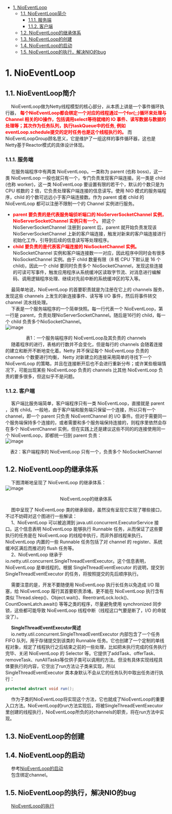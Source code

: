 
<!-- TOC -->

- [1. NioEventLoop](#1-nioeventloop)
    - [1.1. NioEventLoop简介](#11-nioeventloop简介)
        - [1.1.1. 服务端](#111-服务端)
        - [1.1.2. 客户端](#112-客户端)
    - [1.2. NioEventLoop的继承体系](#12-nioeventloop的继承体系)
    - [1.3. NioEventLoop的创建](#13-nioeventloop的创建)
    - [1.4. NioEventLoop的启动](#14-nioeventloop的启动)
    - [1.5. NioEventLoop的执行，解决NIO的bug](#15-nioeventloop的执行解决nio的bug)

<!-- /TOC -->

# 1. NioEventLoop
<!-- 
![image](https://gitee.com/wt1814/pic-host/raw/master/images/microService/netty/netty-102.png)  

NioEventLoop
https://www.jianshu.com/p/5c6466510d3b

netty是怎么解决Nio中臭名昭著的bug（Netty源码分析之NioEventLoop）
https://www.jianshu.com/p/9acf36f7e025


https://www.jianshu.com/p/23820270e30a
-->
## 1.1. NioEventLoop简介  
&emsp; NioEventLoop做为Netty线程模型的核心部分，从本质上讲是一个事件循环执行器， **<font color = "red">每个NioEventLoop都会绑定一个对应的线程通过一个for(;;)循环来处理与 Channel 相关的IO操作，包括调用select等待就绪的 IO 事件、读写数据与数据的处理等；其次作为任务队列，执行taskQueue中的任务, 例如eventLoop.schedule提交的定时任务也是这个线程执行的。</font>** 而NioEventLoopGroup顾名思义，它是维护了一组这样的事件循环器，这也是Netty基于Reactor模式的具体设计体现。  

### 1.1.1. 服务端
&emsp; 在服务端程序中有两类 NioEventLoop。一类称为 parent (也称 boss)，这一类 NioEventLoop 一般也就只有一个，专门负责发现客户端连接。另一类是 child (也称 worker)，这一类 NioEventLoop 要设置有限的若干个，默认的个数只是为 CPU 核数的 2 倍，它负责处理客户端连接的信息读写。使用 NIO 模式的服务端程序，child 的个数可远远小于客户端连接数。作为 parent 或者 child 的 NioEventLoop 都可以注册不限制一个的 Channel 实例进行服务。  

* **<font color = "red">parent 要负责的是代表服务端侦听端口的 NioServerSocketChannel 实例，NioServerSocketChannel 实例只有一个。</font>** 把这个 NioServerSocketChannel 注册到 parent 后，parent 就开始负责发现该 NioServerSocketChannel 上新的客户端连接，触发对新来的客户端连接进行初始化工作，引导到后续的信息读写等处理程序。  
* **<font color = "red">child 要负责的是代表客户端连接的 NioSocketChannel 实例。</font>** NioSocketChannel 实例和客户端连接数一一对应，因此程序中同时会有很多 NioSocketChannel 实例。由于 child 数量有限（8 核 CPU 下默认是 16 个 child)，因此一个 child 要同时负责多个 NioSocketChannel，发现这些连接的可读可写事件，触发应用程序从系统缓冲区读取字节流、对消息进行编解码、调用逻辑程序处理、继续对先前中断的系统缓冲区的写入等。  


&emsp; 最简单地说，NioEventLoop 的首要职责就是为注册在它上的 channels 服务，发现这些 channels 上发生的新连接事件、读写等 I/O 事件，然后将事件转交 channel 流水线处理。  
&emsp; 下表是一个服务端程序的一个简单快照。每一行代表一个 NioEventLoop，第一行是 parent，负责处理NioServerSocketChannel。随后是16行的 child，每一个 child 负责多个NioSocketChannel。  
![image](https://gitee.com/wt1814/pic-host/raw/master/images/microService/netty/netty-109.png)  
<center>表1：一个服务端程序的 NioEventLoop及其负责的 channels</center>  
&emsp; 随着程序的进行，表格的行数并不会变化，但是每行的 channels 会随着连接的建立和断开不断地变化着。Netty 并不保证每个 NioEventLoop 负责的 channels 个数要进行均衡， Netty 对新建立的连接采用简单的寻找下一个 NioEventLoop 的策略，并且在连接断开后也不会进行重新分布；或许某些极端情况下，可能出现某些 NioEventLoop 负责的 channels 比其他 NioEventLoop 负责的要多很多，但这似乎不是问题。  

### 1.1.2. 客户端
&emsp; 客户端比服务端简单，客户端程序只有一类  NioEventLoop，直接就是 parent ，没有 child。一般地，由于客户端和服务端只保留一个连接，所以只有一个 channel，即一个 parent 只负责 NioEventChannel 的 I/O 事件。但对于需要同一个服务端保持多个连接的，或者需要和多个服务端保持连接的，则程序里依然会存在多个 NioEventChannel 实例，但在实践上还是建议这些不同的的连接使用同一个 NioEventLoop，即都统一归到 parent 负责：  
![image](https://gitee.com/wt1814/pic-host/raw/master/images/microService/netty/netty-110.png)  
<center>表2：客户端程序的 NioEventLoop 只有一个，负责多个 NioSocketChannel</center>  

## 1.2. NioEventLoop的继承体系  
&emsp; 下图清晰地呈现了 NioEventLoop 的继承体系：  
![image](https://gitee.com/wt1814/pic-host/raw/master/images/microService/netty/netty-111.png)  
<center>NioEventLoop的继承体系</center>  

&emsp; 图中呈现了 NioEventLoop 类的继承层级，虽然没有呈现它实现了哪些接口，不过不妨碍对这个图进行一些解读：  
&emsp; 1、NioEventLoop 可以被追溯到 java.util.concurrent.ExecutorService 接口。这个信息表明 NioEventLoop 能够执行 Runnable 任务，从而保证了这些要执行的任务是在 NioEventLoop 的线程中执行，而非外部线程来执行。NioEventLoop 内置的一些 Runnable 任务包括了对 channel 的 register、系统缓冲区满后而推迟的 flush 任务等。  
&emsp; 2、NioEventLoop 继承于 io.netty.util.concurrent.SingleThreadEventExecutor。这个信息表明，NioEventLoop 是单线程的。根据 SingleThreadEventExecutor 的说明，提交到 SingleThreadEventExecutor 的任务，将按照提交的先后顺序执行。  

&emsp; 需要注意的是，开发不要随便用 NioEventLoop 执行长任务以免造成 I/O 阻塞，给 NioEventLoop 履行其首要职责添堵。更不能在 NioEventLoop 执行含有类似 Thread.sleep()、Object.wait()、ReentrantLock.lock()、CountDownLatch.await() 等等之类的程序，尽量避免使用 synchronized 同步锁，这些都可能导致 NioEventLoop 线程中断（线程这口气要是断了，I/O 的命就没了）。  


&emsp; **SingleThreadEventExecutor简述**  
&emsp; io.netty.util.concurrent.SingleThreadEventExecutor 内部包含了一个任务 FIFO 队列，用于存储提交到该类的 Runnable 任务。它也创建了一个定制的单线程对象，规定了线程执行之后结束之前的一些处理，比如把未执行完成的任务执行完毕、关闭 NioEventLoop 的 Selector 等。它提供了addTask、offerTask、removeTask、runAllTasks等仅供子类可以调用的方法。但没有具体实现线程具体要执行的内容，它空出了run方法让子类来实现，所以 SingleThreadEventExecutor 类本身默认不会从它的任务队列中取出任务进行执行：  

```java
protected abstract void run();
```

&emsp; 作为子类的NioEventLoop将实现这个方法，它也就成了NioEventLoop的重要入口方法。NioEventLoop的run方法实现后，将被SingleThreadEventExecutor里创建的线程执行，NioEventLoop所负的对channels的职责，将在run方法中实现。  

## 1.3. NioEventLoop的创建
<!-- 
NioEventLoop的创建
https://www.cnblogs.com/dafanjoy/p/10486019.html
-->

## 1.4. NioEventLoop的启动  
<!-- 
https://www.jianshu.com/p/e577803f0fb8
https://www.cnblogs.com/dafanjoy/p/10507393.html
包含绑定channel
书籍netty4核心源码
https://www.jianshu.com/p/5c6466510d3b
-->
&emsp; 参考[NioEventLoop的启动](/docs/microService/communication/Netty/NioEventLoopStart.md)  
&emsp; 包含绑定channel。  


## 1.5. NioEventLoop的执行，解决NIO的bug  

&emsp; [NioEventLoop的执行](/docs/microService/communication/Netty/NioEventLoopRun.md)  